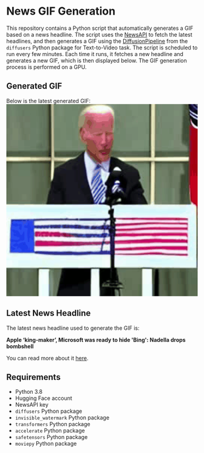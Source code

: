 # News GIF Generation
This repository contains a Python script that automatically generates a GIF based on a news headline. The script uses the [NewsAPI](https://newsapi.org/) to fetch the latest headlines, and then generates a GIF using the [DiffusionPipeline](https://github.com/huggingface/diffusers) from the `diffusers` Python package for Text-to-Video task.
The script is scheduled to run every few minutes. Each time it runs, it fetches a new headline and generates a new GIF, which is then displayed below. The GIF generation process is performed on a GPU.

## Generated GIF
Below is the latest generated GIF:
![Generated GIF](output.gif?raw=true&v=1696392587)

## Latest News Headline
The latest news headline used to generate the GIF is:

**Apple ‘king-maker’, Microsoft was ready to hide 'Bing': Nadella drops bombshell**

You can read more about it [here](https://www.hindustantimes.com/world-news/apple-king-maker-microsoft-was-ready-to-hide-bing-nadella-drops-bombshell-in-google-antitrust-trial-101696295577537.html).

## Requirements
- Python 3.8
- Hugging Face account
- NewsAPI key
- `diffusers` Python package
- `invisible_watermark` Python package
- `transformers` Python package
- `accelerate` Python package
- `safetensors` Python package
- `moviepy` Python package
